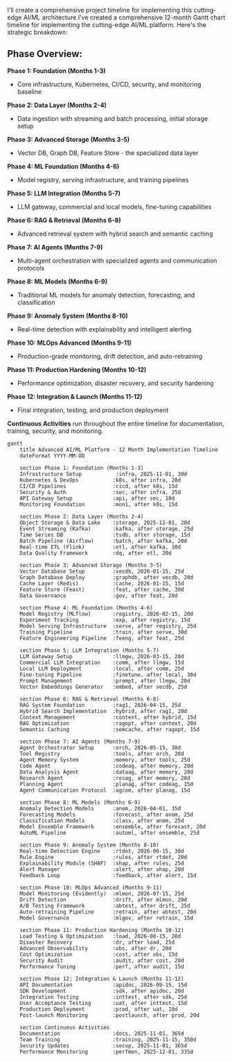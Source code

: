 I'll create a comprehensive project timeline for implementing this cutting-edge AI/ML architecture.I've created a comprehensive 12-month Gantt chart timeline for implementing the cutting-edge AI/ML platform. Here's the strategic breakdown:

## **Phase Overview:**

**Phase 1: Foundation (Months 1-3)**
- Core infrastructure, Kubernetes, CI/CD, security, and monitoring baseline

**Phase 2: Data Layer (Months 2-4)**
- Data ingestion with streaming and batch processing, initial storage setup

**Phase 3: Advanced Storage (Months 3-5)**
- Vector DB, Graph DB, Feature Store - the specialized data layer

**Phase 4: ML Foundation (Months 4-6)**
- Model registry, serving infrastructure, and training pipelines

**Phase 5: LLM Integration (Months 5-7)**
- LLM gateway, commercial and local models, fine-tuning capabilities

**Phase 6: RAG & Retrieval (Months 6-8)**
- Advanced retrieval system with hybrid search and semantic caching

**Phase 7: AI Agents (Months 7-9)**
- Multi-agent orchestration with specialized agents and communication protocols

**Phase 8: ML Models (Months 6-9)**
- Traditional ML models for anomaly detection, forecasting, and classification

**Phase 9: Anomaly System (Months 8-10)**
- Real-time detection with explainability and intelligent alerting

**Phase 10: MLOps Advanced (Months 9-11)**
- Production-grade monitoring, drift detection, and auto-retraining

**Phase 11: Production Hardening (Months 10-12)**
- Performance optimization, disaster recovery, and security hardening

**Phase 12: Integration & Launch (Months 11-12)**
- Final integration, testing, and production deployment

**Continuous Activities** run throughout the entire timeline for documentation, training, security, and monitoring.

```mermaid
gantt
    title Advanced AI/ML Platform - 12 Month Implementation Timeline
    dateFormat YYYY-MM-DD
    
    section Phase 1: Foundation (Months 1-3)
    Infrastructure Setup           :infra, 2025-11-01, 30d
    Kubernetes & DevOps           :k8s, after infra, 20d
    CI/CD Pipelines               :cicd, after k8s, 15d
    Security & Auth               :sec, after infra, 25d
    API Gateway Setup             :api, after sec, 10d
    Monitoring Foundation         :mon1, after k8s, 15d
    
    section Phase 2: Data Layer (Months 2-4)
    Object Storage & Data Lake    :storage, 2025-12-01, 20d
    Event Streaming (Kafka)       :kafka, after storage, 25d
    Time Series DB                :tsdb, after storage, 15d
    Batch Pipeline (Airflow)      :batch, after kafka, 20d
    Real-time ETL (Flink)         :etl, after kafka, 30d
    Data Quality Framework        :dq, after etl, 20d
    
    section Phase 3: Advanced Storage (Months 3-5)
    Vector Database Setup         :vecdb, 2026-01-15, 25d
    Graph Database Deploy         :graphdb, after vecdb, 20d
    Cache Layer (Redis)           :cache, 2026-01-15, 15d
    Feature Store (Feast)         :feat, after cache, 30d
    Data Governance               :gov, after feat, 20d
    
    section Phase 4: ML Foundation (Months 4-6)
    Model Registry (MLflow)       :registry, 2026-02-15, 20d
    Experiment Tracking           :exp, after registry, 15d
    Model Serving Infrastructure  :serve, after registry, 25d
    Training Pipeline             :train, after serve, 30d
    Feature Engineering Pipeline  :feeng, after feat, 25d
    
    section Phase 5: LLM Integration (Months 5-7)
    LLM Gateway Setup             :llmgw, 2026-03-15, 20d
    Commercial LLM Integration    :comm, after llmgw, 15d
    Local LLM Deployment          :local, after comm, 25d
    Fine-tuning Pipeline          :finetune, after local, 30d
    Prompt Management             :prompt, after llmgw, 20d
    Vector Embeddings Generator   :embed, after vecdb, 25d
    
    section Phase 6: RAG & Retrieval (Months 6-8)
    RAG System Foundation         :rag1, 2026-04-15, 25d
    Hybrid Search Implementation  :hybrid, after rag1, 20d
    Context Management            :context, after hybrid, 15d
    RAG Optimization              :ragopt, after context, 20d
    Semantic Caching              :semcache, after ragopt, 15d
    
    section Phase 7: AI Agents (Months 7-9)
    Agent Orchestrator Setup      :orch, 2026-05-15, 30d
    Tool Registry                 :tools, after orch, 20d
    Agent Memory System           :memory, after tools, 25d
    Code Agent                    :codeag, after memory, 20d
    Data Analysis Agent           :dataag, after memory, 20d
    Research Agent                :resag, after memory, 20d
    Planning Agent                :planag, after codeag, 15d
    Agent Communication Protocol  :agcom, after planag, 15d
    
    section Phase 8: ML Models (Months 6-9)
    Anomaly Detection Models      :anom, 2026-04-01, 35d
    Forecasting Models            :forecast, after anom, 25d
    Classification Models         :class, after anom, 25d
    Model Ensemble Framework      :ensemble, after forecast, 20d
    AutoML Pipeline               :automl, after ensemble, 25d
    
    section Phase 9: Anomaly System (Months 8-10)
    Real-time Detection Engine    :rtdet, 2026-06-15, 30d
    Rule Engine                   :rules, after rtdet, 20d
    Explainability Module (SHAP)  :shap, after rules, 25d
    Alert Manager                 :alert, after shap, 20d
    Feedback Loop                 :feedback, after alert, 15d
    
    section Phase 10: MLOps Advanced (Months 9-11)
    Model Monitoring (Evidently)  :mlmon, 2026-07-15, 25d
    Drift Detection               :drift, after mlmon, 20d
    A/B Testing Framework         :abtest, after drift, 25d
    Auto-retraining Pipeline      :retrain, after abtest, 20d
    Model Governance              :mlgov, after retrain, 15d
    
    section Phase 11: Production Hardening (Months 10-12)
    Load Testing & Optimization   :load, 2026-08-15, 20d
    Disaster Recovery             :dr, after load, 25d
    Advanced Observability        :obs, after dr, 20d
    Cost Optimization             :cost, after obs, 15d
    Security Audit                :audit, after cost, 20d
    Performance Tuning            :perf, after audit, 15d
    
    section Phase 12: Integration & Launch (Months 11-12)
    API Documentation             :apidoc, 2026-09-15, 15d
    SDK Development               :sdk, after apidoc, 20d
    Integration Testing           :inttest, after sdk, 25d
    User Acceptance Testing       :uat, after inttest, 15d
    Production Deployment         :prod, after uat, 10d
    Post-launch Monitoring        :postlaunch, after prod, 20d
    
    section Continuous Activities
    Documentation                 :docs, 2025-11-01, 365d
    Team Training                 :training, 2025-11-15, 350d
    Security Updates              :secup, 2025-11-01, 365d
    Performance Monitoring        :perfmon, 2025-12-01, 335d
```
